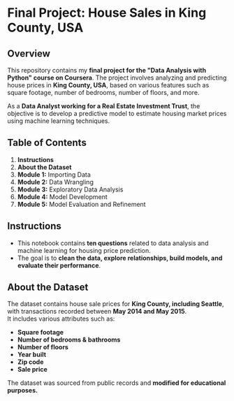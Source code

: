 # Final Project: House Sales in King County, USA  

## **Overview**  
This repository contains my **final project for the "Data Analysis with Python" course on Coursera**. The project involves analyzing and predicting house prices in **King County, USA**, based on various features such as square footage, number of bedrooms, number of floors, and more.  

As a **Data Analyst working for a Real Estate Investment Trust**, the objective is to develop a predictive model to estimate housing market prices using machine learning techniques.  

## **Table of Contents**  
1. **Instructions**  
2. **About the Dataset**  
3. **Module 1:** Importing Data  
4. **Module 2:** Data Wrangling  
5. **Module 3:** Exploratory Data Analysis  
6. **Module 4:** Model Development  
7. **Module 5:** Model Evaluation and Refinement  



## **Instructions**  
- This notebook contains **ten questions** related to data analysis and machine learning for housing price prediction.  
- The goal is to **clean the data, explore relationships, build models, and evaluate their performance**.  


## **About the Dataset**  
The dataset contains house sale prices for **King County, including Seattle**, with transactions recorded between **May 2014 and May 2015**.  
It includes various attributes such as:  
- **Square footage**  
- **Number of bedrooms & bathrooms**  
- **Number of floors**  
- **Year built**  
- **Zip code**  
- **Sale price**  

The dataset was sourced from public records and **modified for educational purposes.** 

